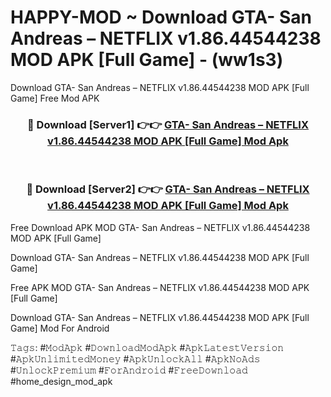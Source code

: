 # HAPPY-MOD ~ Download GTA- San Andreas – NETFLIX v1.86.44544238 MOD APK [Full Game] - (ww1s3)
Download GTA- San Andreas – NETFLIX v1.86.44544238 MOD APK [Full Game] Free Mod APK

<div align="center">
<h3>🔴 Download [Server1] 👉👉 <a href="https://apk-comot.site?title=GTA-_San_Andreas_–_NETFLIX_v1.86.44544238_MOD_APK_[Full_Game]">GTA- San Andreas – NETFLIX v1.86.44544238 MOD APK [Full Game] Mod Apk</a></h3><br>

<h3>🔴 Download [Server2] 👉👉 <a href="https://apk-comot.site?title=GTA-_San_Andreas_–_NETFLIX_v1.86.44544238_MOD_APK_[Full_Game]">GTA- San Andreas – NETFLIX v1.86.44544238 MOD APK [Full Game] Mod Apk</a></h3>
</div>


Free Download APK MOD GTA- San Andreas – NETFLIX v1.86.44544238 MOD APK [Full Game]

Download GTA- San Andreas – NETFLIX v1.86.44544238 MOD APK [Full Game] 

Free APK MOD GTA- San Andreas – NETFLIX v1.86.44544238 MOD APK [Full Game] 

Download GTA- San Andreas – NETFLIX v1.86.44544238 MOD APK [Full Game] Mod For Android

𝚃𝚊𝚐𝚜: #𝙼𝚘𝚍𝙰𝚙𝚔 #𝙳𝚘𝚠𝚗𝚕𝚘𝚊𝚍𝙼𝚘𝚍𝙰𝚙𝚔 #𝙰𝚙𝚔𝙻𝚊𝚝𝚎𝚜𝚝𝚅𝚎𝚛𝚜𝚒𝚘𝚗 #𝙰𝚙𝚔𝚄𝚗𝚕𝚒𝚖𝚒𝚝𝚎𝚍𝙼𝚘𝚗𝚎𝚢 #𝙰𝚙𝚔𝚄𝚗𝚕𝚘𝚌𝚔𝙰𝚕𝚕 #𝙰𝚙𝚔𝙽𝚘𝙰𝚍𝚜 #𝚄𝚗𝚕𝚘𝚌𝚔𝙿𝚛𝚎𝚖𝚒𝚞𝚖 #𝙵𝚘𝚛𝙰𝚗𝚍𝚛𝚘𝚒𝚍 #𝙵𝚛𝚎𝚎𝙳𝚘𝚠𝚗𝚕𝚘𝚊𝚍 #home_design_mod_apk